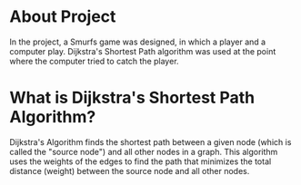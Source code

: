 # About Project
In the project, a Smurfs game was designed, in which a player and a computer play. Dijkstra's Shortest Path algorithm was used at the point where the computer tried to catch the player.

# What is Dijkstra's Shortest Path Algorithm?
Dijkstra's Algorithm finds the shortest path between a given node (which is called the "source node") and all other nodes in a graph. This algorithm uses the weights of the edges to find the path that minimizes the total distance (weight) between the source node and all other nodes.
